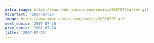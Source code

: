 ```yaml
---
extra_image: https://www.smbc-comics.com/comics/20070725after.gif
hovertext: '2007-07-25'
image: https://www.smbc-comics.com/comics/20070725.gif
next_comic: '2007-07-26'
prev_comic: '2007-07-24'
title: '2007-07-25'
---
```


